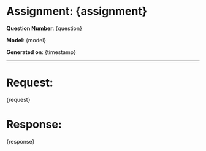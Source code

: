 # Assignment: {assignment}

**Question Number**: {question}

**Model**: {model}

**Generated on**: {timestamp}

---

# Request:
{request}

# Response:
{response}
